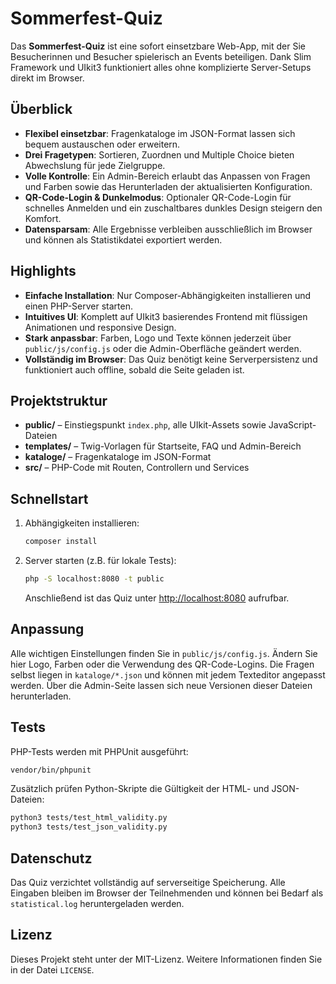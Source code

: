 # Sommerfest-Quiz

Das **Sommerfest-Quiz** ist eine sofort einsetzbare Web-App, mit der Sie Besucherinnen und Besucher spielerisch an Events beteiligen. Dank Slim Framework und UIkit3 funktioniert alles ohne komplizierte Server-Setups direkt im Browser.

## Überblick

- **Flexibel einsetzbar**: Fragenkataloge im JSON-Format lassen sich bequem austauschen oder erweitern.
- **Drei Fragetypen**: Sortieren, Zuordnen und Multiple Choice bieten Abwechslung für jede Zielgruppe.
- **Volle Kontrolle**: Ein Admin-Bereich erlaubt das Anpassen von Fragen und Farben sowie das Herunterladen der aktualisierten Konfiguration.
- **QR-Code-Login & Dunkelmodus**: Optionaler QR-Code-Login für schnelles Anmelden und ein zuschaltbares dunkles Design steigern den Komfort.
- **Datensparsam**: Alle Ergebnisse verbleiben ausschließlich im Browser und können als Statistikdatei exportiert werden.

## Highlights

- **Einfache Installation**: Nur Composer-Abhängigkeiten installieren und einen PHP-Server starten.
- **Intuitives UI**: Komplett auf UIkit3 basierendes Frontend mit flüssigen Animationen und responsive Design.
- **Stark anpassbar**: Farben, Logo und Texte können jederzeit über `public/js/config.js` oder die Admin-Oberfläche geändert werden.
- **Vollständig im Browser**: Das Quiz benötigt keine Serverpersistenz und funktioniert auch offline, sobald die Seite geladen ist.

## Projektstruktur

- **public/** – Einstiegspunkt `index.php`, alle UIkit-Assets sowie JavaScript-Dateien
- **templates/** – Twig-Vorlagen für Startseite, FAQ und Admin-Bereich
- **kataloge/** – Fragenkataloge im JSON-Format
- **src/** – PHP-Code mit Routen, Controllern und Services

## Schnellstart

1. Abhängigkeiten installieren:
   ```bash
   composer install
   ```
2. Server starten (z.B. für lokale Tests):
   ```bash
   php -S localhost:8080 -t public
   ```
   Anschließend ist das Quiz unter <http://localhost:8080> aufrufbar.

## Anpassung

Alle wichtigen Einstellungen finden Sie in `public/js/config.js`. Ändern Sie hier Logo, Farben oder die Verwendung des QR-Code-Logins. Die Fragen selbst liegen in `kataloge/*.json` und können mit jedem Texteditor angepasst werden. Über die Admin-Seite lassen sich neue Versionen dieser Dateien herunterladen.

## Tests

PHP-Tests werden mit PHPUnit ausgeführt:
```bash
vendor/bin/phpunit
```

Zusätzlich prüfen Python-Skripte die Gültigkeit der HTML- und JSON-Dateien:
```bash
python3 tests/test_html_validity.py
python3 tests/test_json_validity.py
```

## Datenschutz

Das Quiz verzichtet vollständig auf serverseitige Speicherung. Alle Eingaben bleiben im Browser der Teilnehmenden und können bei Bedarf als `statistical.log` heruntergeladen werden.

## Lizenz

Dieses Projekt steht unter der MIT-Lizenz. Weitere Informationen finden Sie in der Datei `LICENSE`.

